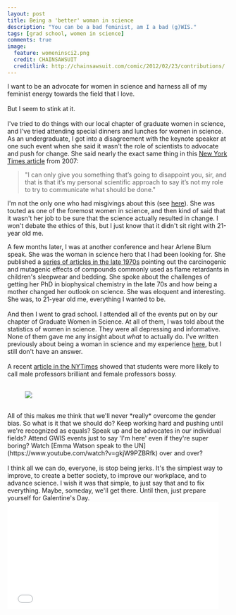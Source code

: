 ```yaml
---
layout: post
title: Being a 'better' woman in science
description: "You can be a bad feminist, am I a bad (g)WIS."
tags: [grad school, women in science]
comments: true
image:
  feature: womeninsci2.png
  credit: CHAINSAWSUIT
  creditlink: http://chainsawsuit.com/comic/2012/02/23/contributions/
---
```

I want to be an advocate for women in science and harness all of my feminist energy towards the field that I love.
<br><br>
But I seem to stink at it.
<br><br>
I've tried to do things with our local chapter of graduate women in science, and I've tried attending special dinners and lunches for women in science. As an undergraduate, I got into a disagreement with the keynote speaker at one such event when she said it wasn't the role of scientists to advocate and push for change. She said nearly the exact same thing in this [New York Times article](http://www.nytimes.com/2007/02/06/science/earth/06profile.html?_r=0) from 2007:

>"I can only give you something that’s going to disappoint you, sir, and that is that it’s my personal scientific approach to say it’s not my role to try to communicate what should be done."

I'm not the only one who had misgivings about this (see [here](http://dotearth.blogs.nytimes.com/2014/01/19/fresh-views-on-climate-scientists-as-advocates/)). She was touted as one of the foremost women in science, and then kind of said that it wasn't her job to be sure that the science actually resulted in change. I won't debate the ethics of this, but I just know that it didn't sit right with 21-year old me.

A few months later, I was at another conference and hear Arlene Blum speak. She was the woman in science hero that I had been looking for. She published a [series of articles in the late 1970s](http://greensciencepolicy.org/our-publications/) pointing out the carcinogenic and mutagenic effects of compounds commonly used as flame retardants in children's sleepwear and bedding. She spoke about the challenges of getting her PhD in biophysical chemistry in the late 70s and how being a mother changed her outlook on science. She was eloquent and interesting. She was, to 21-year old me, everything I wanted to be.
<br><br>
And then I went to grad school. I attended all of the events put on by our chapter of Graduate Women in Science. At all of them, I was told about the statistics of women in science. They were all depressing and informative. None of them gave me any insight about *what* to actually do. I've written previously about being a woman in science and my experience [here](http://themthroot.com/women1), but I still don't have an answer.
<br><br>
A recent [article in the NYTimes](http://www.nytimes.com/2015/02/07/upshot/is-the-professor-bossy-or-brilliant-much-depends-on-gender.html?abt=0002&abg=1) showed that students were more likely to call male professors brilliant and female professors bossy. 
<br><br>

<figure> 
 <img src = "http://s3-ec.buzzfed.com/static/2014-02/enhanced/webdr02/4/22/anigif_enhanced-4588-1391572336-2.gif"></a>
</figure>
<br>
All of this makes me think that we'll never *really* overcome the gender bias. So what is it that we should do? Keep working hard and pushing until we're recognized as equals? Speak up and be advocates in our individual fields? Attend GWIS events just to say 'I'm here' even if they're super boring? Watch [Emma Watson speak to the UN](https://www.youtube.com/watch?v=gkjW9PZBRfk) over and over? 
<br><br>
I think all we can do, everyone, is stop being jerks. It's the simplest way to improve, to create a better society, to improve our workplace, and to advance science. I wish it was that simple, to just say that and to fix everything. Maybe, someday, we'll get there. Until then, just prepare yourself for Galentine's Day.

<iframe src="//giphy.com/embed/mwBaQUehEJUnm?html5=true" width="480" height="244" frameBorder="0" webkitAllowFullScreen mozallowfullscreen allowFullScreen></iframe>

